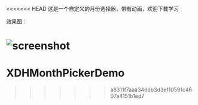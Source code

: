 <<<<<<< HEAD
这是一个自定义的月份选择器，带有动画，欢迎下载学习

效果图：

![screenshot](https://coding.net/u/XuDeHong/p/XDHMonthPickerDemo/git/blob/master/screenshot.gif "screenshot")
=======
# XDHMonthPickerDemo
>>>>>>> a8311f7aaa34ddb3d3ef10591c4607a4151b1ed7
